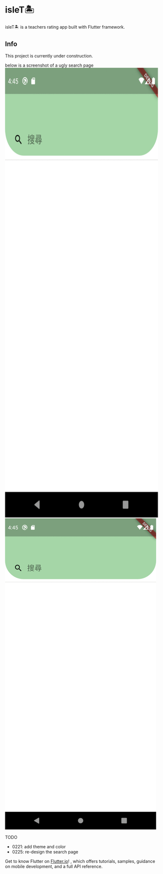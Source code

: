 # isleT🏝️

isleT🏝️ is a teachers rating app built with Flutter framework.

## Info

This project is currently under construction.

below is a screenshot of a ugly search page\
<img src="https://github.com/jessiwu/isleT/blob/colorTheme/screenshots/searchPage.gif" width="720" height="1480" />
![Alt Text](https://github.com/jessiwu/isleT/blob/colorTheme/screenshots/searchPage.gif)

TODO
- 0221: add theme and color 
- 0225: re-design the search page

Get to know Flutter on
[Flutter.io](https://flutter.dev/)! , which offers tutorials,
samples, guidance on mobile development, and a full API reference.

